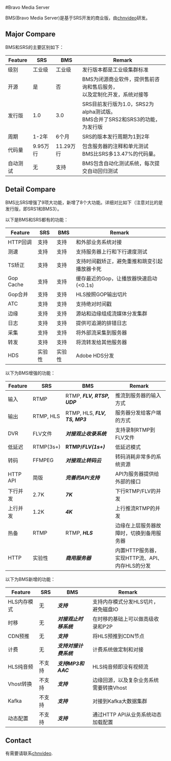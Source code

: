 #Bravo Media Server

BMS(Bravo Media Server)是基于SRS开发的商业版，由[chnvideo](http://www.chnvideo.com)研发。

## Major Compare

BMS和SRS的主要区别如下：

| Feature | SRS | BMS | Remark |
| ------  | --- | --- | ------ |
| 级别 | 工业级 | 工业级 | 发行版本都是工业级集群标准 |
| 开源 | 是 | 否 | BMS为闭源商业软件，提供售前咨询和售后服务，<br/>以及定制化开发，系统对接等 |
| 发行版 | 1.0 | 3.0 | SRS目前发行版为1.0，SRS2为alpha测试版。<br/>BMS合并了SRS2和SRS3的功能，为发行版 |
| 周期 | 1-2年 | 6个月 | SRS的版本发行周期为1到2年 |
| 代码量 | 9.95万行 | 11.29万行 | 包含服务器的注释和单元测试<br/>BMS比SRS多13.47%的代码量。 |
| 自动测试 | 无 | 支持 | BMS包含自动化测试系统，每次提交自动回归测试 |

## Detail Compare

BMS比SRS增强了9项大功能，新增了8个大功能。详细对比如下（注意对比的是发行版，即SRS1和BMS3）。

以下是BMS和SRS都有的功能：

| Feature | SRS | BMS | Remark |
| ------  | ---- | ---- | ----- |
| HTTP回调 | 支持 | 支持 | 和外部业务系统对接 |
| 测速 | 支持 | 支持 | 支持服务器上行和下行速度测试 |
| TS矫正 | 支持 | 支持 | 支持时间戳矫正，避免重推和跳变引起播放器卡死 |
| Gop Cache | 支持 | 支持 | 缓存最近的Gop，让播放器快速启动(<0.1s) |
| Gop合并 | 支持 | 支持 | HLS按照GOP输出切片 |
| ATC | 支持 | 支持 | 支持绝对时间戳 |
| 边缘 | 支持 | 支持 | 源站和边缘组成流媒体分发集群 |
| 日志 | 支持 | 支持 | 提供可追溯的排错日志 |
| 采集 | 支持 | 支持 | 将外部流采集到服务器 |
| 转发 | 支持 | 支持 | 将流转发给其他服务器 |
| HDS | 实验性 | 实验性 | Adobe HDS分发 |

以下为BMS增强的功能：

| Feature | SRS | BMS | Remark |
| ------  | ---- | ---- | ----- |
| 输入 | RTMP | RTMP, **_FLV, RTSP, UDP_**| 推流到服务器的输入方式 |
| 输出 | RTMP, HLS | RTMP, HLS, **_FLV, TS, MP3_** | 服务器分发给客户端的方式 |
| DVR | FLV文件 | **_对接观止收录系统_** | 支持录制RTMP到FLV文件 |
| 低延迟 | RTMP(3s+) | **RTMP/_FLV(1s+)_** | 低延迟模式 |
| 转码 | FFMPEG | **_对接观止转码云_** | 转码消耗非常多的系统资源 |
| HTTP API | 简版 | **_完善的API支持_** | API为服务器提供给外部的接口 |
| 下行并发 | 2.7K | **_7K_** | 下行RTMP/FLV的并发 |
| 上行并发 | 1.2K | **_4K_** | 上行推流RTMP的并发 |
| 热备 | RTMP | RTMP, **_HLS_** | 边缘在上层服务器故障时，切换到备用服务器 |
| HTTP | 实验性 | **_商用服务器_** | 内置HTTP服务器，实现HTTP流、API、内存HLS的分发 |

以下为BMS新增的功能：

| Feature | SRS | BMS | Remark |
| ------  | ---- | ---- | ----- |
| HLS内存模式 | 无 | **_支持_** | 支持内存模式分发HLS切片，避免磁盘IO |
| 时移 | 无 | **_对接观止时移系统_** | 在时移的基础上可以做高级收录和P2P |
| CDN预推 | 无 | **_支持_** | 将HLS预推到CDN节点 |
| 计费 | 无 | **_支持对接计费系统_** | 计费系统做定制和对接 |
| HLS纯音频 | 不支持 | **_支持MP3和AAC_** | HLS纯音频即没有视频流 |
| Vhost转换 | 不支持 | **_支持_** | 边缘回源，以及复杂业务系统需要转换Vhost |
| Kafka | 不支持 | **_支持_**| 对接到Kafka大数据集群 |
| 动态配置 | 不支持 | **_支持_** | 通过HTTP API从业务系统动态加载配置 |

## Contact

有需要请联系[chnvideo](http://www.chnvideo.com).